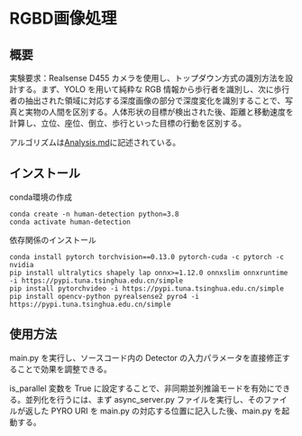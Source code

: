 # RGBD画像処理
## 概要
実験要求：Realsense D455 カメラを使用し、トップダウン方式の識別方法を設計する。まず、YOLO を用いて純粋な RGB 情報から歩行者を識別し、次に歩行者の抽出された領域に対応する深度画像の部分で深度変化を識別することで、写真と実物の人間を区別する。人体形状の目標が検出された後、距離と移動速度を計算し、立位、座位、倒立、歩行といった目標の行動を区別する。

アルゴリズムは[Analysis.md](Analysis.md)に記述されている。

## インストール

conda環境の作成
```
conda create -n human-detection python=3.8
conda activate human-detection
```
依存関係のインストール
```
conda install pytorch torchvision==0.13.0 pytorch-cuda -c pytorch -c nvidia
pip install ultralytics shapely lap onnx>=1.12.0 onnxslim onnxruntime -i https://pypi.tuna.tsinghua.edu.cn/simple
pip install pytorchvideo -i https://pypi.tuna.tsinghua.edu.cn/simple
pip install opencv-python pyrealsense2 pyro4 -i https://pypi.tuna.tsinghua.edu.cn/simple
```

## 使用方法
main.py を実行し、ソースコード内の Detector の入力パラメータを直接修正することで効果を調整できる。

is_parallel 変数を True に設定することで、非同期並列推論モードを有効にできる。並列化を行うには、まず async_server.py ファイルを実行し、そのファイルが返した PYRO URI を main.py の対応する位置に記入した後、main.py を起動する。

